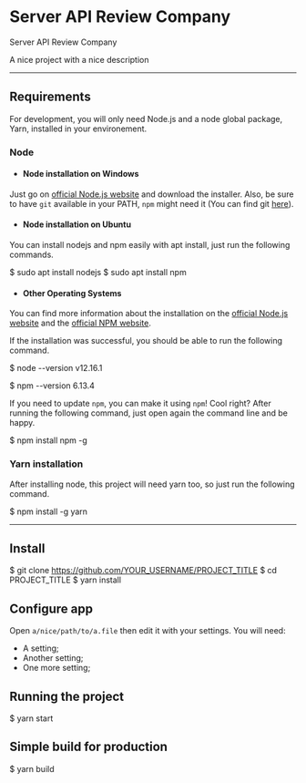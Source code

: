 # Server API Review Company
Server API Review Company

A nice project with a nice description

---
## Requirements

For development, you will only need Node.js and a node global package, Yarn, installed in your environement.

### Node
- #### Node installation on Windows

Just go on [official Node.js website](https://nodejs.org/) and download the installer.
Also, be sure to have `git` available in your PATH, `npm` might need it (You can find git [here](https://git-scm.com/)).

- #### Node installation on Ubuntu

You can install nodejs and npm easily with apt install, just run the following commands.

$ sudo apt install nodejs
$ sudo apt install npm

- #### Other Operating Systems
You can find more information about the installation on the [official Node.js website](https://nodejs.org/) and the [official NPM website](https://npmjs.org/).

If the installation was successful, you should be able to run the following command.

$ node --version v12.16.1

$ npm --version 6.13.4

If you need to update `npm`, you can make it using `npm`! Cool right? After running the following command, just open again the command line and be happy.

$ npm install npm -g

###
### Yarn installation
After installing node, this project will need yarn too, so just run the following command.

$ npm install -g yarn

---

## Install

$ git clone https://github.com/YOUR_USERNAME/PROJECT_TITLE
$ cd PROJECT_TITLE
$ yarn install

## Configure app

Open `a/nice/path/to/a.file` then edit it with your settings. You will need:

- A setting;
- Another setting;
- One more setting;

## Running the project

$ yarn start

## Simple build for production

$ yarn build